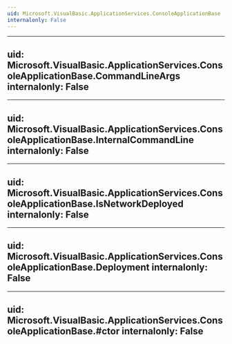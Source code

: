 ```yaml
---
uid: Microsoft.VisualBasic.ApplicationServices.ConsoleApplicationBase
internalonly: False
---
```


---
uid: Microsoft.VisualBasic.ApplicationServices.ConsoleApplicationBase.CommandLineArgs
internalonly: False
---

---
uid: Microsoft.VisualBasic.ApplicationServices.ConsoleApplicationBase.InternalCommandLine
internalonly: False
---

---
uid: Microsoft.VisualBasic.ApplicationServices.ConsoleApplicationBase.IsNetworkDeployed
internalonly: False
---

---
uid: Microsoft.VisualBasic.ApplicationServices.ConsoleApplicationBase.Deployment
internalonly: False
---

---
uid: Microsoft.VisualBasic.ApplicationServices.ConsoleApplicationBase.#ctor
internalonly: False
---
